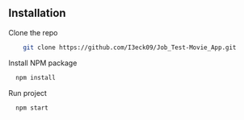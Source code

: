 ## Installation

Clone the repo

```bash
    git clone https://github.com/I3eck09/Job_Test-Movie_App.git
```

Install NPM package

```bash
  npm install 
```
    
Run project

```bash
  npm start 
```